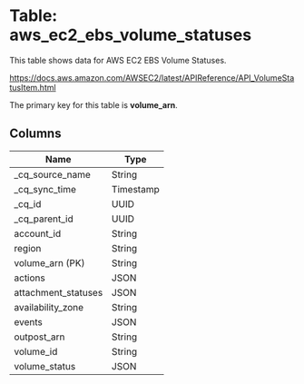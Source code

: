 # Table: aws_ec2_ebs_volume_statuses

This table shows data for AWS EC2 EBS Volume Statuses.

https://docs.aws.amazon.com/AWSEC2/latest/APIReference/API_VolumeStatusItem.html

The primary key for this table is **volume_arn**.

## Columns

| Name          | Type          |
| ------------- | ------------- |
|_cq_source_name|String|
|_cq_sync_time|Timestamp|
|_cq_id|UUID|
|_cq_parent_id|UUID|
|account_id|String|
|region|String|
|volume_arn (PK)|String|
|actions|JSON|
|attachment_statuses|JSON|
|availability_zone|String|
|events|JSON|
|outpost_arn|String|
|volume_id|String|
|volume_status|JSON|